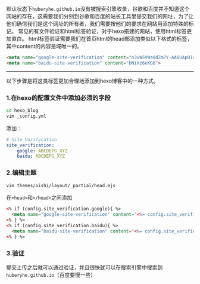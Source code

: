 默认状态下`huberyhe.github.io`没有被搜索引擎收录，谷歌和百度并不知道这个网站的存在，这需要我们分别到谷歌和百度的站长工具里提交我们的网址，为了让他们确信我们是这个网址的所有者，我们需要按他们的要求在网站用添加特殊的标记。
常见的有文件验证和html标签验证，对于hexo搭建的网站，使用html标签更加直白。
html标签验证需要我们在首页html的head部添加类似以下格式的标签，其中content的内容是域唯一的。
```html
<meta name="google-site-verification" content="n3vW5VWa0dZmPY-AA8UAp01xuVPkN5_IiepW50blPDA">
<meta name="baidu-site-verification" content="bNiXz6eKG6">
```
_ _ _
以下步骤是将这类标签更加合理地添加到hexo博客中的一种方式。
### 1.在hexo的配置文件中添加必须的字段
```bash
cd hexo_blog
vim _config.yml
```
添加：
```yaml
# Site Varifycation
site_verification:
    google: ABCDEFG_XYZ
    baidu: ABCDEFG_XYZ
```
### 2.编辑主题
```bash
vim themes/oishi/layout/_partial/head.ejs
```
在`<head>`和`</head>`之间添加
```html
<% if (config.site_verification.google){ %>
  <meta name="google-site-verification" content="<%= config.site_verification.google %>" />
<% } %>
<% if (config.site_verification.baidu){ %>
  <meta name="baidu-site-verification" content="<%= config.site_verification.baidu %>" />
<% } %>
```
### 3.验证
提交上传之后就可以通过验证，并且很快就可以在搜索引擎中搜索到`huberyhe.github.io`（百度要慢一些）